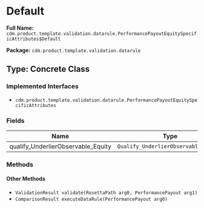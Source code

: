 # Default

**Full Name:** `cdm.product.template.validation.datarule.PerformancePayoutEquitySpecificAttributes$Default`

**Package:** `cdm.product.template.validation.datarule`

## Type: Concrete Class

### Implemented Interfaces

- `cdm.product.template.validation.datarule.PerformancePayoutEquitySpecificAttributes`

### Fields

| Name | Type | Description |
|------|------|-------------|
| qualify_UnderlierObservable_Equity | `Qualify_UnderlierObservable_Equity` |  |

### Methods

#### Other Methods

- `ValidationResult validate(RosettaPath arg0, PerformancePayout arg1)`
- `ComparisonResult executeDataRule(PerformancePayout arg0)`

